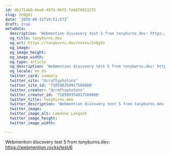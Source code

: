 ```yaml
---
id: db171460-6be0-497d-96f5-fe6870823375
slug: 2nQgXz
date: '2020-08-31T19:51:57Z'
draft: true
metadata:
  description: 'Webmention discovery test 5 from tonyburns.dev: https://webmention.rocks/test/6 '
  og_title: tonyburns.dev
  og_url: https://tonyburns.dev/notes/2nQgXz
  og_image: 
  og_image_height: 
  og_image_width: 
  og_type: article
  og_description: 'Webmention discovery test 5 from tonyburns.dev: https://webmention.rocks/test/6 '
  og_locale: en_US
  twitter_card: summary
  twitter_site: "@craftyphotons"
  twitter_site_id: '710598354917580800'
  twitter_creator: "@craftyphotons"
  twitter_creator_id: '710598354917580800'
  twitter_title: tonyburns.dev
  twitter_description: 'Webmention discovery test 5 from tonyburns.dev: https://webmention.rocks/test/6 '
  twitter_image: 
  twitter_image_alt: Leeanne Langosh
  twitter_image_height: 
  twitter_image_width: 

---
```


Webmention discovery test 5 from tonyburns.dev: https://webmention.rocks/test/6
